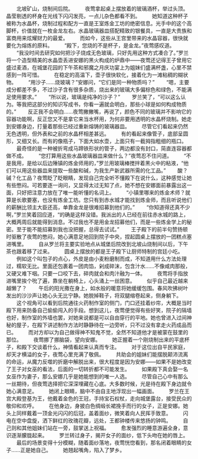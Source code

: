 　　北坡矿山，烧制间后院。
　　夜莺拿起桌上摆放着的玻璃酒杯，举过头顶。晶莹剔透的杯身在光线下闪闪发亮，一点儿杂色都看不到。
　　她知道这种杯子被称为水晶杯，烧制过程和配方一直是王室炼金工坊的绝密信息。光手中的这个高脚杯，价值就在一枚金龙左右。水晶玻璃器皿搭配精致的银餐具，一直是大贵族和富商用来炫耀财力的最爱。
　　而如今，这些从王宫里带来的水晶容器，很快就要化为熔炼的原料。
　　“殿下，您烧的不是杯子，是金龙。”夜莺感叹道。
　　“我没时间去研究如何把沙子烧成无色玻璃，只好先用这种方式凑合了。”罗兰将一个造型精美的水晶壶丢进安娜的黑火构成的炉鼎中——夜莺还记得王子曾用它盛过麦酒，在城堡花园的下午茶和邪魔之月庆功宴上为姐妹们盛满杯盏，心里不禁感到一阵可惜。
　　在稳定的高温下，壶子很快软化，接着化为一滩粘稠的糊状物。
　　“用沙子……烧玻璃？”安娜问，“它们是同一种物质吗？”
　　“嗯，主要成分都差不多，不过沙子含有很多杂质，烧出来的玻璃大多偏棕色和绿色，不能满足使用要求。”
　　“所以说，玻璃是纯净的沙子？”
　　罗兰笑了，“可以这么认为。等我把这部分的知识写成书，你看一遍就会明白，那些小球是如何构成物质的。”
　　反正我不会明白……夜莺撇撇嘴，再说了，颜色不同的玻璃并不影响它的容器功能啊，反正您又不是拿它来当水杯用，为何非要用透明的水晶杯烧制。她走到安娜身边，打量着那些已经过重新熔铸的玻璃器皿。
　　尽管它们看起来仍然无色透明，但外表和之前的水晶杯相差甚远。
　　有的看起来像管子，底部呈圆形，又细又长。而有的像瓶子，下面大如水壶，上面只有一截拇指粗细的瓶口。
　　最奇怪的是一种被折弯成马蹄铁形状的管子，两边都没有封口，简直连容器都做不成。
　　“您打算用这些水晶玻璃器皿来做什么？”夜莺忍不住问道。
　　“不是我用，是给以后边陲镇的炼金师用的，”罗兰用玻璃棒搅拌着黑火中的粘液，“他们可以用这些器皿来提取一些酸和碱，为我生产新武器所需的化工品。”
　　酸？碱？化工品？夜莺眨了眨眼睛，发现自己完全听不懂殿下在说什么，这种感觉让她有些憋闷。可若要逐一询问，又显得太过无知了点，她不想在安娜面前暴露出这一面，只好把注意力放在了唯一能听懂的名词上。
　　“小镇里哪来的炼金术师？就算是长歌要塞，也没有炼金工坊。您只有到赤水城才能找到炼金师，而且听说他们的薪酬比领主大臣还高，单靠金龙是很难招募到他们的。”
　　“你知道得还真不少啊，”罗兰笑着回应道，“的确是这样没错。我派出的人已经在前往赤水城的路上，大概两周后就能得到消息。不过我也不是用金龙招募他们，而是一些炼金学上的秘密。至于能不能招募到我也没把握，总得去试试。”
　　王子殿下的前半句赞扬顿时驱散了夜莺的憋闷，她心满意足地回到院子中央，捏起圆桌上摆放的一团糕点塞进嘴里。
　　自从罗兰将主要实验地点从城堡后院改到北坡山烧制间以后，下午茶也跟着移了过来。
　　圆桌上摆放的都是王子殿下让厨师特制的宫廷小吃。
　　例如这个叫包子的点心，外皮是由小麦粉磨制而成，不知道用什么方法处理过，糯软无比。里面还包裹着一团肉馅，剁成碎沫，包含汁水……不像咸肉那般，又硬又难下咽。只要一口咬下去，碎肉就会和肉汁融为一体。
　　夜莺将手指放进嘴里挨个吮了遍，靠坐在躺椅上，心头涌上一丝困意。
　　似乎自己最近越来越懒了？
　　午后的阳光撒在身上，如水般的暖意将她缓缓包围。春风吹拂树叶发出的沙沙声让她心头无比宁静。她脱掉鞋子，将双腿缩卷起来，侧身躺下。
　　这个视角可以看到后院通往火药制作室的侧门，门口还挂着纱帘，大概是当时殿下用来防备自己偷偷闯入的手段。想到这儿，夜莺便觉得有些好笑，院子的隔墙也好，制作室的外墙也罢，对她来说都是可以自由穿行的平地。她也曾进入过间神秘的屋子，在殿下讲述制作方法时静静待在一边旁听，只不过没有拿走火药成品而已。
　　而对方却以为自己做得神不知鬼不觉，全然不知道他才是被蒙在鼓里的那位。
　　夜莺挪了挪脑袋，望向安娜。
　　她正握着一个刚烧制出来的平底杯子，和殿下交谈着什么，神情看起来认真而专注。
　　对于这位出自平民家庭，却天才横溢的女子，夜莺心里充满了敬佩。
　　共助会的姐妹们能摆脱颠沛流离的命运，从魔力反噬的折磨中解脱出来，很大程度是因为安娜——如果不是她改变了王子对女巫的看法，后面的一切转折都不可能发生。
　　如果殿下真会娶一名女巫作为妻子，那么安娜几乎是她能想到的唯一人选。
　　尽管自己心中有那么一丝期待，但夜莺选择把它深深埋藏在心底。大多数时候，光是待在殿下身边就令她心满意足。
　　她闭上眼睛，脑中不由自主地浮现出一幅画面。
　　罗兰在王宫大殿登基为王，他戴着金色的王冠，手持宝石权杖，走向城堡露台，接受民众的敬仰和欢呼。
　　在他身边，身披白色绸缎长裙挽手而行的女子，正是安娜。她头上同样戴着一顶金光闪闪的后冠，盖着面纱，微笑着向人民挥手致意。
　　闪电在空中盘旋，洒下鲜红的玫瑰花瓣，远处，王都钟楼传来悠扬的钟鸣。
　　自己则和其他姐妹们站在一旁，鼓掌送上祝福。
　　愈发强烈的睡意游遍全身，意识逐渐朦胧起来。
　　罗兰转过身子，揭开女子的面纱，低下头吻在她的唇上。
　　最后的场景变得十分模糊，随着面纱落地，夜莺恍惚看到，那名闭着眼睛的女子……正是她自己。
　　她翘起嘴角，陷入了梦乡。
